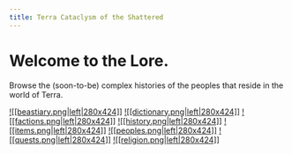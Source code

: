 ```yaml
---
title: Terra Cataclysm of the Shattered
---
```

# Welcome to the Lore.

Browse the (soon-to-be) complex histories of the peoples that reside in the world of Terra.
 
<a href="World/Beastiary/">![[beastiary.png|left|280x424]]</a>
<a href="World/Dictionary/">![[dictionary.png|left|280x424]]</a>
<a href="World/Factions/">![[factions.png|left|280x424]]</a>
<a href="World/History/">![[history.png|left|280x424]]</a>
<a href="World/Items/">![[items.png|left|280x424]]</a>
<a href="World/Peoples/">![[peoples.png|left|280x424]]</a>
<a href="World/Quests/">![[quests.png|left|280x424]]</a>
<a href="World/Religion/">![[religion.png|left|280x424]]</a>

